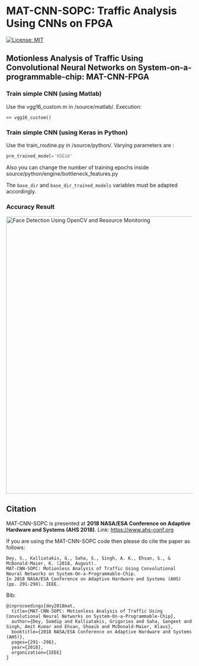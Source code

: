 # MAT-CNN-SOPC: Traffic Analysis Using CNNs on FPGA

[![License: MIT](https://img.shields.io/badge/License-MIT-red.svg)](https://github.com/somdipdey/MAT-CNN-FPGA_Traffic_Analysis_Using_CNNs_On_FPGA/blob/master/LICENSE)

## Motionless Analysis of Traffic Using Convolutional Neural Networks on System-on-a-programmable-chip: MAT-CNN-FPGA

### Train simple CNN (using Matlab)

Use the vgg16_custom.m in /source/matlab/. Execution:

    >> vgg16_custom()

### Train simple CNN (using Keras in Python)

Use the train_routine.py in /source/python/. Varying parameters are :

```python
pre_trained_model='VGG16'
```

Also you can change the number of training epochs inside source/python/engine/bottleneck_features.py

The `base_dir` and `base_dir_trained_models` variables must be adapted accordingly.


### Accuracy Result
<img width="750" alt="Face Detection Using OpenCV and Resource Monitoring" src="https://user-images.githubusercontent.com/8515608/41942318-fbaa5f28-7996-11e8-926c-f9575f12c347.png">

## Citation

MAT-CNN-SOPC is presented at **2018 NASA/ESA Conference on Adaptive Hardware and Systems (AHS 2018)**. Link: https://www.ahs-conf.org 

If you are using the MAT-CNN-SOPC code then please do cite the paper as follows:

    Dey, S., Kalliatakis, G., Saha, S., Singh, A. K., Ehsan, S., & McDonald-Maier, K. (2018, August). 
    MAT-CNN-SOPC: Motionless Analysis of Traffic Using Convolutional Neural Networks on System-On-a-Programmable-Chip. 
    In 2018 NASA/ESA Conference on Adaptive Hardware and Systems (AHS) (pp. 291-298). IEEE.
    
Bib:
    
    @inproceedings{dey2018mat,
      title={MAT-CNN-SOPC: Motionless Analysis of Traffic Using Convolutional Neural Networks on System-On-a-Programmable-Chip},
      author={Dey, Somdip and Kalliatakis, Grigorios and Saha, Sangeet and Singh, Amit Kumar and Ehsan, Shoaib and McDonald-Maier, Klaus},
      booktitle={2018 NASA/ESA Conference on Adaptive Hardware and Systems (AHS)},
      pages={291--298},
      year={2018},
      organization={IEEE}
    }
